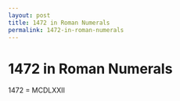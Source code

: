 ```yaml
---
layout: post
title: 1472 in Roman Numerals
permalink: 1472-in-roman-numerals
---
```


# 1472 in Roman Numerals

1472 = MCDLXXII

